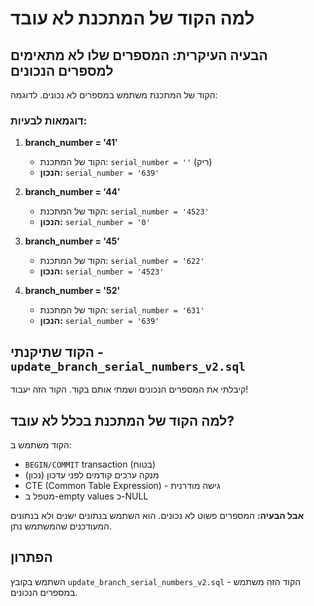 # למה הקוד של המתכנת לא עובד

## הבעיה העיקרית: המספרים שלו לא מתאימים למספרים הנכונים

הקוד של המתכנת משתמש במספרים לא נכונים. לדוגמה:

### דוגמאות לבעיות:

1. **branch_number = '41'**
   - הקוד של המתכנת: `serial_number = ''` (ריק)
   - **הנכון:** `serial_number = '639'`

2. **branch_number = '44'**
   - הקוד של המתכנת: `serial_number = '4523'`
   - **הנכון:** `serial_number = '0'`

3. **branch_number = '45'**
   - הקוד של המתכנת: `serial_number = '622'`
   - **הנכון:** `serial_number = '4523'`

4. **branch_number = '52'**
   - הקוד של המתכנת: `serial_number = '631'`
   - **הנכון:** `serial_number = '639'`

## הקוד שתיקנתי - `update_branch_serial_numbers_v2.sql`

קיבלתי את המספרים הנכונים ושמתי אותם בקוד. הקוד הזה יעבוד!

## למה הקוד של המתכנת בכלל לא עובד?

הקוד משתמש ב:
- `BEGIN/COMMIT` transaction (בטוח)
- מנקה ערכים קודמים לפני עדכון (נכון)
- CTE (Common Table Expression) - גישה מודרנית
- מטפל ב-empty values כ-NULL

**אבל הבעיה:** המספרים פשוט לא נכונים. הוא השתמש בנתונים ישנים ולא בנתונים המעודכנים שהמשתמש נתן.

## הפתרון

השתמש בקובץ `update_branch_serial_numbers_v2.sql` - הקוד הזה משתמש במספרים הנכונים.
